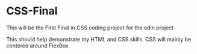 # CSS-Final

This will be the First Final in CSS coding project for the odin project 


This should help demonstrate my HTML and CSS skills. CSS will mainly be centered around FlexBox

